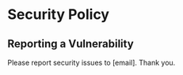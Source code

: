 # Security Policy

## Reporting a Vulnerability

Please report security issues to [email]. Thank you.

